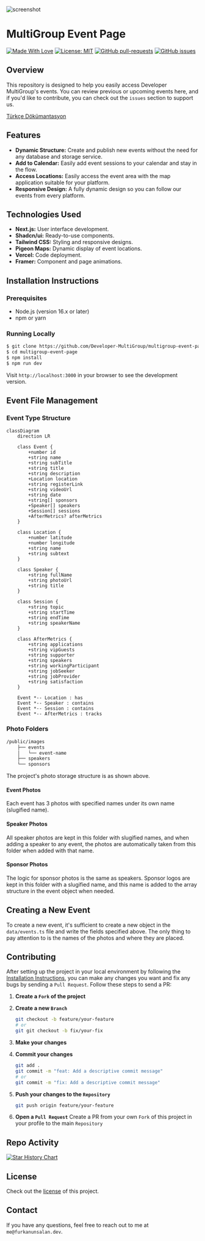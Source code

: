 ![screenshot](public/opengraph-image.webp)

# MultiGroup Event Page

[![Made With Love](https://img.shields.io/badge/Made%20With-Love-orange.svg)](https://github.com/chetanraj/awesome-github-badges) [![License: MIT](https://img.shields.io/badge/License-MIT-orange.svg)](https://opensource.org/licenses/MIT) [![GitHub pull-requests](https://img.shields.io/github/issues-pr/Developer-MultiGroup/multigroup-event-page.svg)](https://GitHub.com/Developer-MultiGroup/multigroup-event-page/pulls/) [![GitHub issues](https://img.shields.io/github/issues/furkanunsalan/TravelMap.svg)](https://GitHub.com/Developer-MultiGroup/multigroup-event-page/issues/)

## Overview

This repository is designed to help you easily access Developer MultiGroup's events. You can review previous or upcoming events here, and if you'd like to contribute, you can check out the `issues` section to support us.

[Türkçe Dökümantasyon](/README.md)

## Features

- **Dynamic Structure:** Create and publish new events without the need for any database and storage service.
- **Add to Calendar:** Easily add event sessions to your calendar and stay in the flow.
- **Access Locations:** Easily access the event area with the map application suitable for your platform.
- **Responsive Design:** A fully dynamic design so you can follow our events from every platform.

## Technologies Used

- **Next.js:** User interface development.
- **Shadcn/ui:** Ready-to-use components.
- **Tailwind CSS:** Styling and responsive designs.
- **Pigeon Maps:** Dynamic display of event locations.
- **Vercel:** Code deployment.
- **Framer:** Component and page animations.

## Installation Instructions

### Prerequisites

- Node.js (version 16.x or later)
- npm or yarn

### Running Locally

```bash
$ git clone https://github.com/Developer-MultiGroup/multigroup-event-page.git
$ cd multigroup-event-page
$ npm install
$ npm run dev
```

Visit `http://localhost:3000` in your browser to see the development version.

## Event File Management

### Event Type Structure

```mermaid
classDiagram
    direction LR

    class Event {
        +number id
        +string name
        +string subTitle
        +string title
        +string description
        +Location location
        +string registerLink
        +string videoUrl
        +string date
        +string[] sponsors
        +Speaker[] speakers
        +Session[] sessions
        +AfterMetrics? afterMetrics
    }

    class Location {
        +number latitude
        +number longitude
        +string name
        +string subtext
    }

    class Speaker {
        +string fullName
        +string photoUrl
        +string title
    }

    class Session {
        +string topic
        +string startTime
        +string endTime
        +string speakerName
    }

    class AfterMetrics {
        +string applications
        +string vipGuests
        +string supporter
        +string speakers
        +string workingParticipant
        +string jobSeeker
        +string jobProvider
        +string satisfaction
    }

    Event *-- Location : has
    Event *-- Speaker : contains
    Event *-- Session : contains
    Event *-- AfterMetrics : tracks
```

### Photo Folders

```bash
/public/images
    ├── events
    │   └── event-name
    ├── speakers
    └── sponsors
```

The project's photo storage structure is as shown above.

#### Event Photos

Each event has 3 photos with specified names under its own name (slugified name).

#### Speaker Photos

All speaker photos are kept in this folder with slugified names, and when adding a speaker to any event, the photos are automatically taken from this folder when added with that name.

#### Sponsor Photos

The logic for sponsor photos is the same as speakers. Sponsor logos are kept in this folder with a slugified name, and this name is added to the array structure in the event object when needed.

## Creating a New Event

To create a new event, it's sufficient to create a new object in the `data/events.ts` file and write the fields specified above. The only thing to pay attention to is the names of the photos and where they are placed.

## Contributing

After setting up the project in your local environment by following the [Installation Instructions](#installation-instructions), you can make any changes you want and fix any bugs by sending a `Pull Request`. Follow these steps to send a PR:

1. **Create a `Fork` of the project**

2. **Create a new `Branch`**

   ```bash
   git checkout -b feature/your-feature
   # or
   git git checkout -b fix/your-fix
   ```

3. **Make your changes**

4. **Commit your changes**

   ```bash
   git add .
   git commit -m "feat: Add a descriptive commit message"
   # or
   git commit -m "fix: Add a descriptive commit message"
   ```

5. **Push your changes to the `Repository`**

   ```bash
   git push origin feature/your-feature
   ```

6. **Open a `Pull Request`**
   Create a PR from your own `Fork` of this project in your profile to the main `Repository`

## Repo Activity

<!-- ![Alt](https://repobeats.axiom.co/api/embed/94a2829520bc7e0ee83043b228c0db765d31cf5b.svg "Repobeats analytics image") -->

[![Star History Chart](https://api.star-history.com/svg?repos=Developer-MultiGroup/multigroup-event-page&type=Timeline)](https://star-history.com/#fDeveloper-MultiGroup/multigroup-event-page)

## License

Check out the [license](LICENSE) of this project.

## Contact

If you have any questions, feel free to reach out to me at `me@furkanunsalan.dev`.
